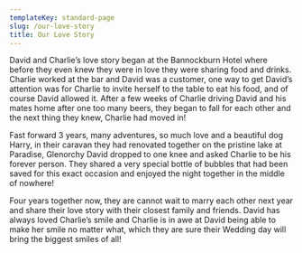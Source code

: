 ```yaml
---
templateKey: standard-page
slug: /our-love-story
title: Our Love Story
---
```

David and Charlie’s love story began at the Bannockburn Hotel where before they even knew they were in love they were sharing food and drinks. Charlie worked at the bar and David was a customer, one way to get David’s attention was for Charlie to invite herself to the table to eat his food, and of course David allowed it. After a few weeks of Charlie driving David and his mates home after one too many beers, they began to fall for each other and the next thing they knew, Charlie had moved in! 

Fast forward 3 years, many adventures, so much love and a beautiful dog Harry, in their caravan they had renovated together on the pristine lake at Paradise, Glenorchy David dropped to one knee and asked Charlie to be his forever person. They shared a very special bottle of bubbles that had been saved for this exact occasion and enjoyed the night together in the middle of nowhere!

Four years together now, they are cannot wait to marry each other next year and share their love story with their closest family and friends. David has always loved Charlie’s smile and Charlie is in awe at David being able to make her smile no matter what, which they are sure their Wedding day will bring the biggest smiles of all!